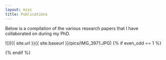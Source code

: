 ```yaml
---
layout: misc
title: Publications
---
```

Below is a compilation of the various research papers that I have collaborated on during my PhD. 

![]({{ site.url }}{{ site.baseurl }}/pics/IMG_3971.JPG)
{% if even_odd == 1 %}
</div>
{% endif %}

